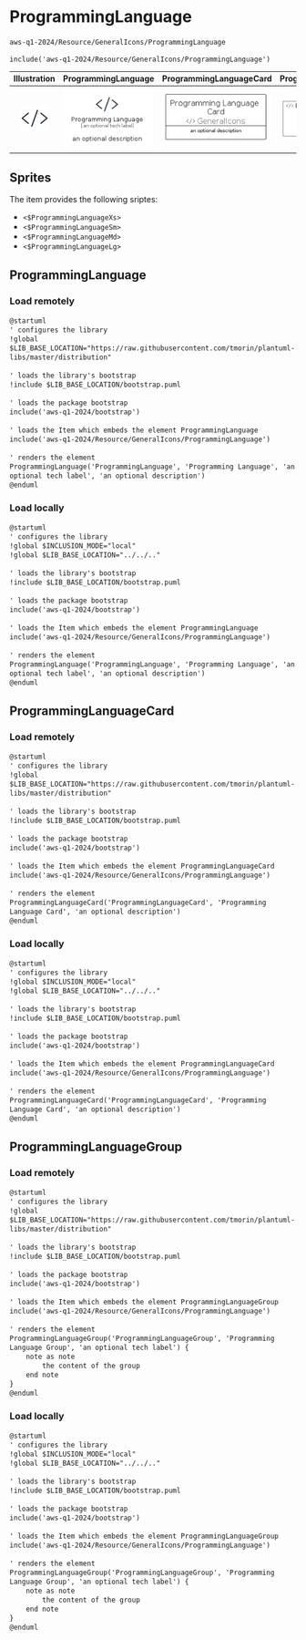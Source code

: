 # ProgrammingLanguage


```text
aws-q1-2024/Resource/GeneralIcons/ProgrammingLanguage
```

```text
include('aws-q1-2024/Resource/GeneralIcons/ProgrammingLanguage')
```



| Illustration | ProgrammingLanguage | ProgrammingLanguageCard | ProgrammingLanguageGroup |
| :---: | :---: | :---: | :---: |
| ![illustration for Illustration](../../../aws-q1-2024/Resource/GeneralIcons/ProgrammingLanguage.png) | ![illustration for ProgrammingLanguage](../../../aws-q1-2024/Resource/GeneralIcons/ProgrammingLanguage.Local.png) | ![illustration for ProgrammingLanguageCard](../../../aws-q1-2024/Resource/GeneralIcons/ProgrammingLanguageCard.Local.png) | ![illustration for ProgrammingLanguageGroup](../../../aws-q1-2024/Resource/GeneralIcons/ProgrammingLanguageGroup.Local.png) |



## Sprites
The item provides the following sriptes:

- `<$ProgrammingLanguageXs>`
- `<$ProgrammingLanguageSm>`
- `<$ProgrammingLanguageMd>`
- `<$ProgrammingLanguageLg>`





## ProgrammingLanguage

### Load remotely
```plantuml
@startuml
' configures the library
!global $LIB_BASE_LOCATION="https://raw.githubusercontent.com/tmorin/plantuml-libs/master/distribution"

' loads the library's bootstrap
!include $LIB_BASE_LOCATION/bootstrap.puml

' loads the package bootstrap
include('aws-q1-2024/bootstrap')

' loads the Item which embeds the element ProgrammingLanguage
include('aws-q1-2024/Resource/GeneralIcons/ProgrammingLanguage')

' renders the element
ProgrammingLanguage('ProgrammingLanguage', 'Programming Language', 'an optional tech label', 'an optional description')
@enduml
```

### Load locally
```plantuml
@startuml
' configures the library
!global $INCLUSION_MODE="local"
!global $LIB_BASE_LOCATION="../../.."

' loads the library's bootstrap
!include $LIB_BASE_LOCATION/bootstrap.puml

' loads the package bootstrap
include('aws-q1-2024/bootstrap')

' loads the Item which embeds the element ProgrammingLanguage
include('aws-q1-2024/Resource/GeneralIcons/ProgrammingLanguage')

' renders the element
ProgrammingLanguage('ProgrammingLanguage', 'Programming Language', 'an optional tech label', 'an optional description')
@enduml
```

## ProgrammingLanguageCard

### Load remotely
```plantuml
@startuml
' configures the library
!global $LIB_BASE_LOCATION="https://raw.githubusercontent.com/tmorin/plantuml-libs/master/distribution"

' loads the library's bootstrap
!include $LIB_BASE_LOCATION/bootstrap.puml

' loads the package bootstrap
include('aws-q1-2024/bootstrap')

' loads the Item which embeds the element ProgrammingLanguageCard
include('aws-q1-2024/Resource/GeneralIcons/ProgrammingLanguage')

' renders the element
ProgrammingLanguageCard('ProgrammingLanguageCard', 'Programming Language Card', 'an optional description')
@enduml
```

### Load locally
```plantuml
@startuml
' configures the library
!global $INCLUSION_MODE="local"
!global $LIB_BASE_LOCATION="../../.."

' loads the library's bootstrap
!include $LIB_BASE_LOCATION/bootstrap.puml

' loads the package bootstrap
include('aws-q1-2024/bootstrap')

' loads the Item which embeds the element ProgrammingLanguageCard
include('aws-q1-2024/Resource/GeneralIcons/ProgrammingLanguage')

' renders the element
ProgrammingLanguageCard('ProgrammingLanguageCard', 'Programming Language Card', 'an optional description')
@enduml
```

## ProgrammingLanguageGroup

### Load remotely
```plantuml
@startuml
' configures the library
!global $LIB_BASE_LOCATION="https://raw.githubusercontent.com/tmorin/plantuml-libs/master/distribution"

' loads the library's bootstrap
!include $LIB_BASE_LOCATION/bootstrap.puml

' loads the package bootstrap
include('aws-q1-2024/bootstrap')

' loads the Item which embeds the element ProgrammingLanguageGroup
include('aws-q1-2024/Resource/GeneralIcons/ProgrammingLanguage')

' renders the element
ProgrammingLanguageGroup('ProgrammingLanguageGroup', 'Programming Language Group', 'an optional tech label') {
    note as note
        the content of the group
    end note
}
@enduml
```

### Load locally
```plantuml
@startuml
' configures the library
!global $INCLUSION_MODE="local"
!global $LIB_BASE_LOCATION="../../.."

' loads the library's bootstrap
!include $LIB_BASE_LOCATION/bootstrap.puml

' loads the package bootstrap
include('aws-q1-2024/bootstrap')

' loads the Item which embeds the element ProgrammingLanguageGroup
include('aws-q1-2024/Resource/GeneralIcons/ProgrammingLanguage')

' renders the element
ProgrammingLanguageGroup('ProgrammingLanguageGroup', 'Programming Language Group', 'an optional tech label') {
    note as note
        the content of the group
    end note
}
@enduml
```

